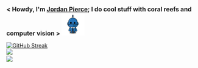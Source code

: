 <h2 style="font-size: 1.0rem;">
  < Howdy, I'm <a href="https://www.linkedin.com/in/jordanpatrickpierce/" target="_blank">Jordan Pierce</a>; I do cool stuff with coral reefs and computer vision >
  <img src="https://github.com/Jordan-Pierce/Jordan-Pierce/blob/main/Figures/robot_2.gif?raw=true" width="60" height="60">
</h2>

[![GitHub Streak](http://github-readme-streak-stats.herokuapp.com?user=Jordan-Pierce&theme=prussian&date_format=M%20j%5B%2C%20Y%5D&exclude_days=Sun%2CSat&card_width=805)]()  
<img width="805" src="https://github-readme-activity-graph.vercel.app/graph?username=Jordan-Pierce&bg_color=21232a&color=a8eeff&line=61dafb&point=f0fcff&area=true&hide_border=true" />  
![](https://komarev.com/ghpvc/?username=Jordan-Pierce)